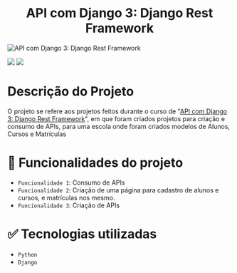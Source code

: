 # <h1 align="center"> API com Django 3: Django Rest Framework </h1>
![API com Django 3: Django Rest Framework](https://user-images.githubusercontent.com/95968249/198397493-088fc1ff-2f7e-44e0-8993-54c1cca71cb3.jpg)<p align="center">

<img src="https://img.shields.io/static/v1?label=STATUS&message=FINALIZADO&color=GREEN&style=for-the-badge"/>
<img src="https://img.shields.io/github/stars/uranolais/alura-git?style=for-the-badge"/>
</p>

# Descrição do Projeto
O projeto se refere aos projetos feitos durante o curso de "[API com Django 3: Django Rest Framework](https://cursos.alura.com.br/course/api-django-3-rest-framework?preRequirementFrom=api-django-3-validacoes-buscas-filtros-deploy)",
em que foram criados projetos para criação e consumo de APIs, para uma escola onde foram criados modelos de Alunos, Cursos e Matrículas

# :hammer: Funcionalidades do projeto

- `Funcionalidade 1`: Consumo de APIs
- `Funcionalidade 2`: Criação de uma página para cadastro de alunos e cursos, e matrículas nos mesmo.
- `Funcionalidade 3`: Criação de APIs

# ✅ Tecnologias utilizadas
- `Python`
- `Django`

